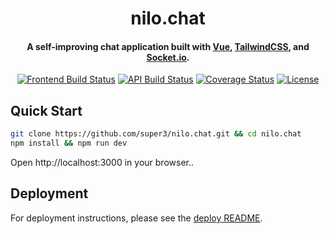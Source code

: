 <h1 align="center">
  nilo.chat
  <br>
</h1>

<h4 align="center">A self-improving chat application built with <a href="https://vuejs.org">Vue</a>, <a href="https://tailwindcss.com">TailwindCSS</a>, and <a href="https://socket.io">Socket.io</a>.</h4>

<div align="center">

[![Frontend Build Status](https://img.shields.io/github/actions/workflow/status/super3/nilo.chat/deploy-front.yml?label=frontend)](https://github.com/super3/nilo.chat/actions/workflows/deploy-front.yml)
[![API Build Status](https://img.shields.io/github/actions/workflow/status/super3/nilo.chat/deploy-api.yml?label=api)](https://github.com/super3/nilo.chat/actions/workflows/deploy-api.yml)
[![Coverage Status](https://coveralls.io/repos/github/super3/nilo.chat/badge.svg?branch=main)](https://coveralls.io/github/super3/nilo.chat?branch=main)
[![License](https://img.shields.io/badge/license-MIT-blue.svg?label=license)](https://github.com/super3/nilo.chat/blob/main/LICENSE)

</div>

## Quick Start
```bash
git clone https://github.com/super3/nilo.chat.git && cd nilo.chat
npm install && npm run dev
```
Open http://localhost:3000 in your browser..

## Deployment

For deployment instructions, please see the [deploy README](/deploy/README.md).